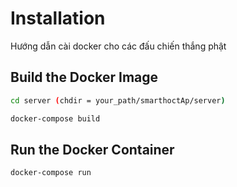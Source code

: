 # Installation
Hướng dẫn cài docker cho các đấu chiến thắng phật
## Build the Docker Image

```bash
cd server (chdir = your_path/smarthoctAp/server)

docker-compose build
```
## Run the Docker Container
```bash
docker-compose run
```